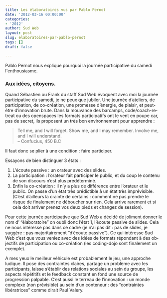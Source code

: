 ```yaml
---
title: Les élaboratoires vus par Pablo Pernot
date: '2012-03-16 00:00:00'
categories:
- '2012'
author: Sud Web
layout: post
slug: elaboratoires-par-pablo-pernot
tags: []
draft: false

---
```

Pablo Pernot nous explique pourquoi la journée participative du samedi l'enthousiasme.

### Aux idées, citoyens.

Quand Sébastien ou Frank du staff Sud Web évoquent avec moi la journée participative du samedi, je ne peux que jubiler. Une journée d’ateliers, de participation, de co-création, une promesse d’énergie, de plaisir, et peut-être d’innovation brute. Dans la mouvance des <span lang="en">barcamps</span>, <span lang="en">code/coach-retreat</span> ou des <span lang="en">openspaces</span> les formats participatifs ont le vent en poupe car, pas de secret, ils proposent un très bon environnement pour apprendre :

<blockquote lang="en">
  <p>
    Tell me, and I will forget. Show me, and I may remember. Involve me, and I will understand.<br /> – Confucius, 450 B.C
  </p>
</blockquote>

Il faut donc se plier à une condition : faire participer.

Essayons de bien distinguer 3 états :

  1. L’écoute passive : un orateur avec des <span lang="en">slides</span>.
  2. La participation : l’orateur fait participer le public, et du coup le contenu de son discours n’est plus prédéterminé.
  3. Enfin la co-création : il n’y a plus de différence entre l’orateur et le public. On passe d’un état très prédictible à un état très imprévisible. (C’est d’ailleurs la crainte de certains : comment ne pas prendre le risque de finalement ne déboucher sur rien. Cela arrive rarement et si cela doit arriver prenez vos deux pieds et changez de session).

Pour cette journée participative que Sud Web a décidé de joliment donner le nom d&rsquo; “élaboratoire” on oubli donc l’état 1, l’écoute passive de <span lang="en">slides<span>. Cela ne nous intéresse pas dans ce cadre (je n’ai pas dit : pas de <span lang="en">slides</span>, je suggère : pas majoritairement “d’écoute passive”). Ce qui intéresse Sud Web c’est que vous veniez avec des idées de formats répondant à des objectifs de participation ou co-création (les <span lang="en">coding-dojo</span> sont finalement un exemple).</span></span>

A mes yeux le meilleur véhicule est probablement le jeu, une approche ludique. Il pose des contraintes claires, partage un problème avec les participants, laisse s’établir des relations sociales au sein du groupe, les aspects répétitifs et le feedback constant en fond une source de progression palpable. C’est aussi le terreau de l’innovation : un monde complexe (non prévisible) au sein d’un conteneur : des “contraintes libératrices” comme dirait Paul Valery.
